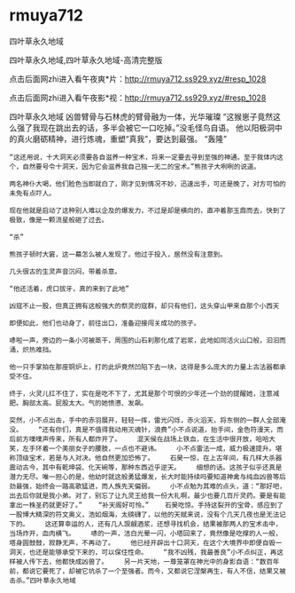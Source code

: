 # rmuya712
四叶草永久地域

四叶草永久地域,四叶草永久地域-高清完整版

点击后面网zhi进入看午夜爽*片：http://rmuya712.ss929.xyz/#resp_1028

点击后面网zhi进入看午夜影*视：http://rmuya712.ss929.xyz/#resp_1028

四叶草永久地域    凶兽臂骨与石林虎的臂骨融为一体，光华璀璨    “这猴崽子竟然这么强了我现在跳出去的话，多半会被它一口吃掉。”没毛怪鸟自语。    他以阳极洞中的真火磨砺精神，进行炼魂，重塑“真我”，要达到最强。    “轰隆”

    “这还用说，十大洞天必须要各自滋养一种宝术，将来一定要去寻到至强的神通。至于我体内这个，自然要号令十洞天，因为它会滋养我自己独一无二的宝术。”熊孩子大咧咧的说道。

    两名神仆大喝，他们脸色当即就白了，刚才见到情况不妙，迅速出手，可还是晚了，对方可怕的未免有点吓人。

    现在他就是启动了这种别人难以企及的爆发力，不过是却是横向的，直冲着那玉鼎而去，快到了极致，像是一颗流星般砸了过去。

    “杀”

    熊孩子顿时大窘，这一幕怎么被人发现了，他过于投入，居然没有注意到。

    几头很古的生灵声音沉闷，带着杀意。

    “他还活着，虎口拔牙，真的来到了此地”

    凶寇不止一股，但真正拥有这般强大的祭灵的寇群，却只有他们，这头穿山甲来自那个小西天

    即便如此，他们也动身了，前往出口，准备迎接闯关成功的孩子。

    哧啦一声，旁边的一条小河被蒸干，周围的山石刹那化成了岩浆，此地如同活火山口般，汩汩而涌，炽热难挡。

    他一只手掌拍在那座铜炉上，打的此炉竟然凹陷下去一块，这得是多么庞大的力量上古法器都承受不住。

    终于，火灵儿扛不住了，实在是吃不下了，尤其是那个可恨的少年还一个劲的提醒她，注意减肥。胸部太高。屁股太大。气的她愤懑、发飙。

    突然，小不点出击，手中的赤羽展开，轻轻一挥，雷光闪烁，赤火滔天，将东侧的一群人全部淹没。    “还有你们，真是不值得我动用灭魂针，浪费”小不点说道，抬手间，金色符漫天，而后前方噗噗声传来，所有人都炸开了。    混天侯在战场上铁血，在生活中很开放，哈哈大笑，左手环着一个美丽女子的腰肢，一点也不避讳。    小不点雷法一成，威力极速提升。堪称顶级宝术，若是与人对决。他自然更加恐怖了。    石昊一惊，在上古年间，有几样大杀器震动古今，其中有乾坤袋、化天碗等，那种东西近乎逆天。    细想的话。这孩子似乎还真是潜力无尽。唯一担心的是，他幼时就这般勇猛爆发，长大时能持续吗要知道神禽与纯血凶兽等后劲最强，始终会一路高歌猛进，而人族先天偏弱。    小不点勉为其难的点头，道：“那好吧，出去后你就是我小弟。对了，别忘了让九灵王给我一份大礼啊，最少也要几百斤灵药。要是有能拿出一株圣药就更好了。”    “补天阁好可怜。”    石昊吃惊。手持这裂开的宝骨，感应到了一股博大精深的符文奥义，浩如烟海，太磅礴了，以他的天赋来说，没有个几天几夜也是无法记下的。    这还算幸运的人，还有几人觊觎酒浆，还想寻找机会，结果被那两人的宝术击中，当场炸开，血肉横飞。    哧的一声，洁白光晕一闪，小塔回来了，竟然像是吃撑的人一般，塔身圆鼓鼓，寂静无声，不再动了。    他已经开辟出十口洞天，在这个大境界中即便自毁一洞天，也还是能够承受下来的，可以保住性命。    “我不凶残，我最善良”小不点纠正，再这样被人传下去，他都快成凶兽了。    另一片天地，一尊笼罩在神光中的身影自语：“数百年前，都说它要死了，却被它坑杀了一个至强者。而今，又都说它涅槃再生，有人不信，结果又被击杀。”四叶草永久地域
